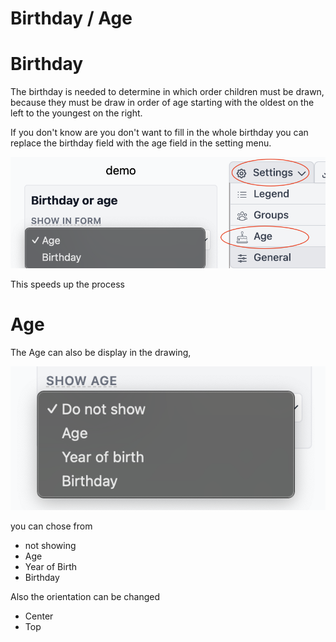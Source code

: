 # Birthday / Age

# Birthday
The birthday is needed to determine in which order children must be drawn, because they must be draw in order of age starting with the oldest on the left to the youngest on the right.

If you don't know are you don't want to fill in the whole birthday you can replace the birthday field with the age field in the setting menu.

![Screenshot](assets/birthday-01.png)

This speeds up the process

# Age
The Age can also be display in the drawing,

![Screenshot](assets/birthday-02.png)

you can chose from

 * not showing
 * Age
 * Year of Birth
 * Birthday

Also the orientation can be changed

* Center
* Top
